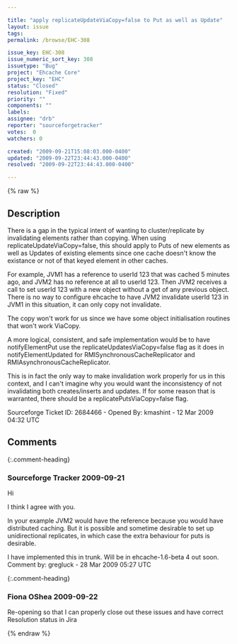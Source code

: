 ```yaml
---

title: "apply replicateUpdateViaCopy=false to Put as well as Update"
layout: issue
tags: 
permalink: /browse/EHC-308

issue_key: EHC-308
issue_numeric_sort_key: 308
issuetype: "Bug"
project: "Ehcache Core"
project_key: "EHC"
status: "Closed"
resolution: "Fixed"
priority: ""
components: ""
labels: 
assignee: "drb"
reporter: "sourceforgetracker"
votes:  0
watchers: 0

created: "2009-09-21T15:08:03.000-0400"
updated: "2009-09-22T23:44:43.000-0400"
resolved: "2009-09-22T23:44:43.000-0400"

---
```




{% raw %}



## Description

<div markdown="1" class="description">

There is a gap in the typical intent of wanting to cluster/replicate by invalidating elements rather than copying.  When using replicateUpdateViaCopy=false, this should apply to Puts of new elements as well as Updates of existing elements since one cache doesn't know the existance or not of that keyed element in other caches.  

For example, JVM1 has a reference to userId 123 that was cached 5 minutes ago, and JVM2 has no reference at all to userId 123.  Then JVM2 receives a call to set userId 123 with a new object without a get of any previous object.  There is no way to configure ehcache to have JVM2 invalidate userId 123 in JVM1 in this situation, it can only copy not invalidate.

The copy won't work for us since we have some object initialisation routines that won't work ViaCopy.

A more logical, consistent, and safe implementation would be to have notifyElementPut use the replicateUpdatesViaCopy=false flag as it does in notifyElementUpdated for RMISynchronousCacheReplicator and RMIAsynchronousCacheReplicator.

This is in fact the only way to make invalidation work properly for us in this context, and I can't imagine why you would want the inconsistency of not invalidating both creates/inserts and updates.  If for some reason that is warranted, there should be a replicatePutsViaCopy=false flag.


Sourceforge Ticket ID: 2684466 - Opened By: kmashint - 12 Mar 2009 04:32 UTC

</div>

## Comments


{:.comment-heading}
### **Sourceforge Tracker** <span class="date">2009-09-21</span>

<div markdown="1" class="comment">

Hi

I think I agree with you.

In your example JVM2 would have the reference because you would have distributed caching. But it is possible and sometime desirable to set up unidirectional replicates, in which case the extra behaviour for puts is desirable.

I have implemented this in trunk. Will be in ehcache-1.6-beta 4 out soon.
Comment by: gregluck - 28 Mar 2009 05:27 UTC

</div>


{:.comment-heading}
### **Fiona OShea** <span class="date">2009-09-22</span>

<div markdown="1" class="comment">

Re-opening so that I can properly close out these issues and have correct Resolution status in Jira

</div>



{% endraw %}
